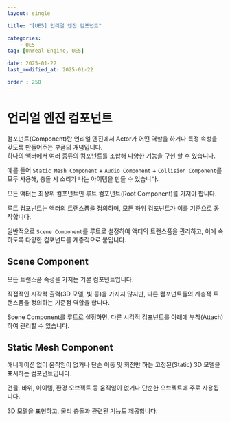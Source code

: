 ```yaml
---
layout: single

title: "[UE5] 언리얼 엔진 컴포넌트"

categories:
    - UE5
tag: [Unreal Engine, UE5]

date: 2025-01-22
last_modified_at: 2025-01-22

order : 250
---
```


# 언리얼 엔진 컴포넌트

컴포넌트(Component)란 언리얼 엔진에서 Actor가 어떤 역할을 하거나 특정 속성을 갖도록 만들어주는 부품의 개념입니다.  
하나의 액터에서 여러 종류의 컴포넌트를 조합해 다양한 기능을 구현 할 수 있습니다.

예를 들어 `Static Mesh Component` + `Audio Component` + `Collision Component`를 모두 사용해, 충돌 시 소리가 나는 아이템을 만들 수 있습니다.

모든 액터는 최상위 컴포넌트인 루트 컴포넌트(Root Component)를 가져야 합니다.

루트 컴포넌트는 액터의 트랜스폼을 정의하며, 모든 하위 컴포넌트가 이를 기준으로 동작합니다.

일반적으로 `Scene Component`를 루트로 설정하여 액터의 트랜스폼을 관리하고, 이에 속하도록 다양한 컴포넌트를 계층적으로 붙입니다.

## Scene Component

모든 트랜스폼 속성을 가지는 기본 컴포넌트입니다.

직접적인 시각적 출력(3D 모델, 빛 등)을 가지지 않지만, 다른 컴포넌트들의 계층적 트랜스폼을 정의하는 기준점 역할을 합니다.

Scene Component를 루트로 설정하면, 다른 시각적 컴포넌트를 아래에 부착(Attach)하여 관리할 수 있습니다.

## Static Mesh Component

애니메이션 없이 움직임이 없거나 단순 이동 및 회전만 하는 고정된(Static) 3D 모델을 표시하는 컴포넌트입니다.

건물, 바위, 아이템, 환경 오브젝트 등 움직임이 없거나 단순한 오브젝트에 주로 사용됩니다.

3D 모델을 표현하고, 물리 충돌과 관련된 기능도 제공합니다.